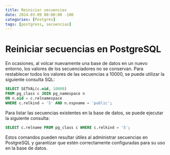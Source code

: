 ```yaml
---
title: Reiniciar secuencias
date: 2024-03-09 00:00:00 -100
categories: [Postgres]
tags: [postgress, secuencias]
---
```


# Reiniciar secuencias en PostgreSQL

En ocasiones, al volcar nuevamente una base de datos en un nuevo entorno, los valores de los secuenciadores no se conservan. Para restablecer todos los valores de las secuencias a 10000, se puede utilizar la siguiente consulta SQL:

```sql
SELECT SETVAL(c.oid, 10000)
FROM pg_class c JOIN pg_namespace n 
ON n.oid = c.relnamespace 
WHERE c.relkind = 'S' AND n.nspname = 'public';
```

Para listar las secuencias existentes en la base de datos, se puede ejecutar la siguiente consulta:

```sql
SELECT c.relname FROM pg_class c WHERE c.relkind = 'S';
```

Estos comandos pueden resultar útiles al administrar secuencias en PostgreSQL y garantizar que estén correctamente configuradas para su uso en la base de datos.
